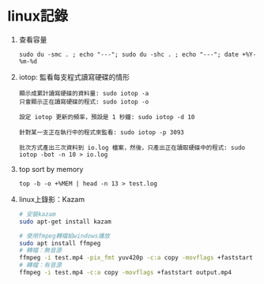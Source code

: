 # linux記錄

1. 查看容量
    ```
    sudo du -smc . ; echo "---"; sudo du -shc . ; echo "---"; date +%Y-%m-%d
    ```

2. iotop: 監看每支程式讀寫硬碟的情形
    ```
    顯示成累計讀寫硬碟的資料量: sudo iotop -a
    只會顯示正在讀寫硬碟的程式: sudo iotop -o
    
    設定 iotop 更新的頻率，預設是 1 秒鐘: sudo iotop -d 10
    
    針對某一支正在執行中的程式來監看: sudo iotop -p 3093
    
    批次方式產出三次資料到 io.log 檔案，然後，只產出正在讀取硬碟中的程式: sudo iotop -bot -n 10 > io.log
    
    ```

3. top sort by memory
    ```
    top -b -o +%MEM | head -n 13 > test.log
    ```

4. linux上錄影：Kazam
    ```sh
    # 安裝kazam
    sudo apt-get install kazam
    
    # 使用fmpeg轉檔給windows播放
    sudo apt install ffmpeg
    # 轉檔：無音源
    ffmpeg -i test.mp4 -pix_fmt yuv420p -c:a copy -movflags +faststart output.mp4
    # 轉檔：有音源
    ffmpeg -i test.mp4 -c:a copy -movflags +faststart output.mp4
    ```
